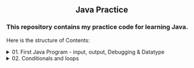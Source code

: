  <h2> <p align="center"> Java Practice </p> </h2>


### This repository contains my practice code for learning Java.

Here is the structure of Contents:

<details>
    <summary>01. First Java Program - input, output, Debugging & Datatype</summary>


    1. BYE WORLD!
    2. First_IntelliJ_Project
       1. Main.java  
       2. PrimitiveDataTypes.java  
       3. SimpleSum.java 
       4. TakeInput.java  
       5. TemperatureConvert.java 
       6. TypeCastings.java	
       7. TypePromotion.java
</details>

<details>
    <summary>02. Conditionals and loops</summary>

    1. Conditionals.java
    2. Loops.java  	
    3. Nth_Fibonacci.java  
    4. Reverse_no_wo_string.java  
    5. Char_Case_check.java  
    6. Largest_num_of_3.java  
    7. No_Occurrence.java  
    8. Reverse_no_String.java  
    9. Calculator.java       

</details>


 	
     	


